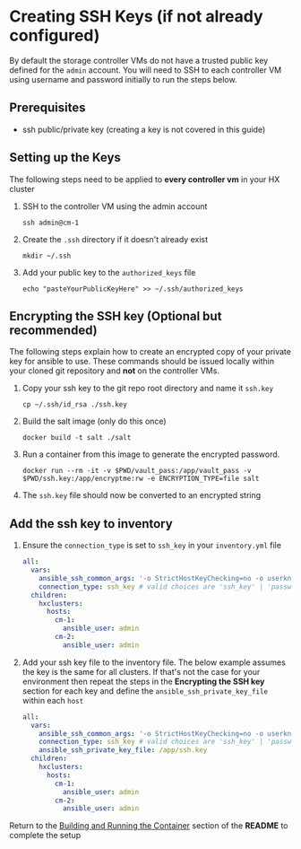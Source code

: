 # Creating SSH Keys (if not already configured)

By default the storage controller VMs do not have a trusted public key defined for the `admin` account.  You will need to SSH to each controller VM using username and password initially to run the steps below.

## Prerequisites
- ssh public/private key (creating a key is not covered in this guide)

## Setting up the Keys

The following steps need to be applied to **every controller vm** in your HX cluster

1. SSH to the controller VM using the admin account
   
   `ssh admin@cm-1`

2. Create the `.ssh` directory if it doesn't already exist
   
   `mkdir ~/.ssh`

3. Add your public key to the `authorized_keys` file
   
   `echo "pasteYourPublicKeyHere" >> ~/.ssh/authorized_keys`

## Encrypting the SSH key (Optional but recommended)

The following steps explain how to create an encrypted copy of your private key for ansible to use.  These commands should be issued locally within your cloned git repository and **not** on the controller VMs.

1. Copy your ssh key to the git repo root directory and name it `ssh.key`
   
   `cp ~/.ssh/id_rsa ./ssh.key`

2. Build the salt image (only do this once)

   ```
   docker build -t salt ./salt
   ```

3. Run a container from this image to generate the encrypted password.

   ```
   docker run --rm -it -v $PWD/vault_pass:/app/vault_pass -v $PWD/ssh.key:/app/encryptme:rw -e ENCRYPTION_TYPE=file salt
   ```
   
4. The `ssh.key` file should now be converted to an encrypted string

## Add the ssh key to inventory

1. Ensure the `connection_type` is set to `ssh_key` in your `inventory.yml` file
   
   ```yaml
   all:
     vars:
       ansible_ssh_common_args: '-o StrictHostKeyChecking=no -o userknownhostsfile=/dev/null'
       connection_type: ssh_key # valid choices are 'ssh_key' | 'password'
     children:
       hxclusters:
         hosts:
           cm-1:
             ansible_user: admin
           cm-2:
             ansible_user: admin
    ```

2. Add your ssh key file to the inventory file.  The below example assumes the key is the same for all clusters.  If that's not the case for your environment then repeat the steps in the **Encrypting the SSH key** section for each key and define the `ansible_ssh_private_key_file` within each `host`
   
   ```yaml
   all:
     vars:
       ansible_ssh_common_args: '-o StrictHostKeyChecking=no -o userknownhostsfile=/dev/null'
       connection_type: ssh_key # valid choices are 'ssh_key' | 'password'
       ansible_ssh_private_key_file: /app/ssh.key
     children:
       hxclusters:
         hosts:
           cm-1:
             ansible_user: admin
           cm-2:
             ansible_user: admin
    ```
   
Return to the [Building and Running the Container](../README.md/#building-and-running-the-container) section of the **README** to complete the setup